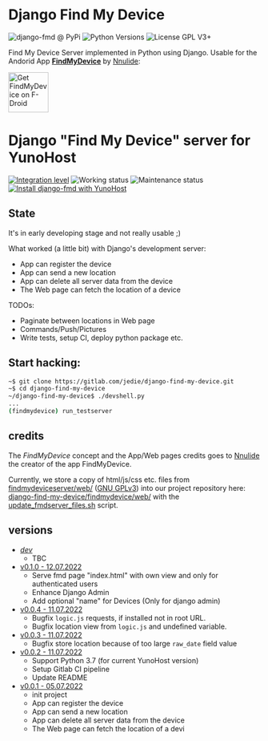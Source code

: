# Django Find My Device

![django-fmd @ PyPi](https://img.shields.io/pypi/v/django-fmd?label=django-fmd%20%40%20PyPi)
![Python Versions](https://img.shields.io/pypi/pyversions/django-fmd)
![License GPL V3+](https://img.shields.io/pypi/l/django-fmd)

Find My Device Server implemented in Python using Django.
Usable for the Andorid App [**FindMyDevice**](https://gitlab.com/Nulide/findmydevice/) by [Nnulide](https://nulide.de/):

[<img src="https://fdroid.gitlab.io/artwork/badge/get-it-on.png" alt="Get FindMyDevice on F-Droid" height="80">](https://f-droid.org/packages/de.nulide.findmydevice/)

# Django "Find My Device" server for YunoHost

[![Integration level](https://dash.yunohost.org/integration/django-fmd.svg)](https://dash.yunohost.org/appci/app/django-fmd) ![Working status](https://ci-apps.yunohost.org/ci/badges/django-fmd.status.svg) ![Maintenance status](https://ci-apps.yunohost.org/ci/badges/django-fmd.maintain.svg)
[![Install django-fmd with YunoHost](https://install-app.yunohost.org/install-with-yunohost.svg)](https://install-app.yunohost.org/?app=django-fmd)

## State

It's in early developing stage and not really usable ;)

What worked (a little bit) with Django's development server:

* App can register the device
* App can send a new location
* App can delete all server data from the device
* The Web page can fetch the location of a device

TODOs:

* Paginate between locations in Web page
* Commands/Push/Pictures
* Write tests, setup CI, deploy python package etc.


## Start hacking:

```bash
~$ git clone https://gitlab.com/jedie/django-find-my-device.git
~$ cd django-find-my-device
~/django-find-my-device$ ./devshell.py
...
(findmydevice) run_testserver
```

## credits

The *FindMyDevice* concept and the App/Web pages credits goes to [Nnulide](https://nulide.de/) the creator of the app FindMyDevice.

Currently, we store a copy of html/js/css etc. files from [findmydeviceserver/web/](https://gitlab.com/Nulide/findmydeviceserver/-/tree/master/web) ([GNU GPLv3](https://gitlab.com/Nulide/findmydeviceserver/-/blob/master/LICENSE))
into our project repository here: [django-find-my-device/findmydevice/web/](https://gitlab.com/jedie/django-find-my-device/-/tree/main/findmydevice/web)
with the [update_fmdserver_files.sh](https://gitlab.com/jedie/django-find-my-device/-/blob/main/update_fmdserver_files.sh) script.

## versions

* [*dev*](https://gitlab.com/jedie/django-find-my-device/-/compare/v0.1.0...main)
  * TBC
* [v0.1.0 - 12.07.2022](https://gitlab.com/jedie/django-find-my-device/-/compare/v0.0.4...v0.1.0)
  * Serve fmd page "index.html" with own view and only for authenticated users
  * Enhance Django Admin
  * Add optional "name" for Devices (Only for django admin)
* [v0.0.4 - 11.07.2022](https://gitlab.com/jedie/django-find-my-device/-/compare/v0.0.3...v0.0.4)
  * Bugfix `logic.js` requests, if installed not in root URL.
  * Bugfix location view from `logic.js` and undefined variable.
* [v0.0.3 - 11.07.2022](https://gitlab.com/jedie/django-find-my-device/-/compare/v0.0.2...v0.0.3)
  * Bugfix store location because of too large `raw_date` field value
* [v0.0.2 - 11.07.2022](https://gitlab.com/jedie/django-find-my-device/-/compare/v0.0.1...v0.0.2)
  * Support Python 3.7 (for current YunoHost version)
  * Setup Gitlab CI pipeline
  * Update README
* [v0.0.1 - 05.07.2022](https://gitlab.com/jedie/django-find-my-device/-/compare/11d09ecb...v0.0.1)
  * init project
  * App can register the device
  * App can send a new location
  * App can delete all server data from the device
  * The Web page can fetch the location of a devi

